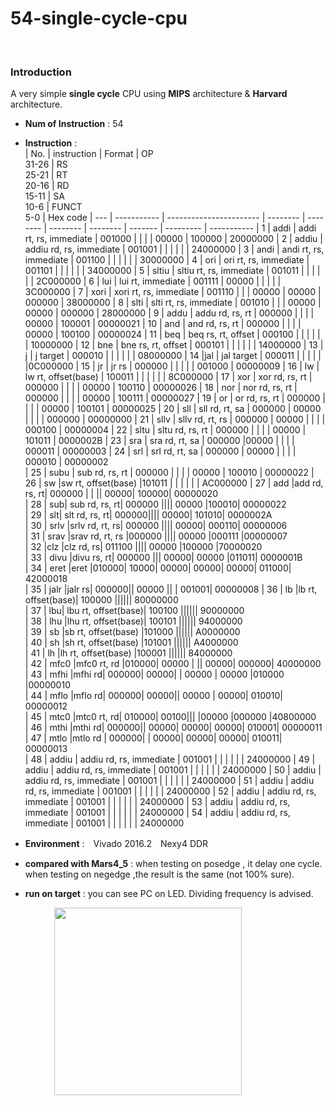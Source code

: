 # 54-single-cycle-cpu

<br>

### Introduction
A very simple <b>single cycle</b> CPU using <b>MIPS</b> architecture & <b>Harvard</b> architecture.

* <b>Num of Instruction</b> : 54
* **Instruction** :  
  | No. | instruction | Format                  | OP <br>31-26 | RS<br> 25-21 | RT<br> 20-16 | RD<br> 15-11 | SA<br> 10-6 | FUNCT<br> 5-0	| Hex code
  | --- | ----------- | ----------------------- | -------- | -------- | -------- | -------- | ------- | --------- | -----------
  | 1   | addi        | addi rt, rs, immediate  |  001000  |          |          |          |  00000  |  100000   | 20000000
  | 2   | addiu       | addiu rd, rs, immediate |  001001  |          |          |          |         |           | 24000000
  | 3   | andi        | andi rt, rs, immediate  |  001100  |          |          |          |         |           | 30000000
  | 4   | ori		      | ori rt, rs, immediate	  |  001101  |          |          |          |         |           | 34000000
  | 5   | sltiu		    | sltiu rt, rs, immediate	|  001011  |          |          |          |         |           | 2C000000
  | 6   | lui		      | lui rt, immediate	      |  001111  |  00000   |          |          |         |           | 3C000000
  | 7   | xori        | xori rt, rs, immediate  |  001110  |          |          |   00000  |  00000  |   000000  | 38000000
  | 8   | slti        | slti rt, rs, immediate  |  001010  |          |          |   00000  |  00000  |   000000  | 28000000
  | 9   | addu	      | addu rd, rs, rt |  000000  |          |          |          |    00000     |    100001       | 00000021
  | 10  | and	     | and rd, rs, rt |  000000  |          |          |          |    00000 |  100100    | 00000024
  | 11  | beq		     | beq rs, rt, offset |  000100  |          |          |          |         |           | 10000000 
  | 12   | bne			  | bne rs, rt, offset |  000101  |          |          |          |         |           | 14000000
  | 13   | j			   | j target |  000010  |          |          |          |         |           | 08000000
  | 14   |jal		     | jal target |  000011  |          |          |          |         |           |0C000000
  | 15   | jr							     | jr rs	 |  000000  |          |          |          |         |      001000     | 00000009 
   | 16   | lw		     | lw rt, offset(base) |  100011  |          |          |          |         |           | 8C000000
  | 17   | xor		   | xor rd, rs, rt |  000000  |          |          |          |  00000   |  100110   | 00000026
  | 18   | nor		    | nor rd, rs, rt |  000000  |          |          |          |  00000  |  100111    | 00000027
  | 19   | or			    | or rd, rs, rt |  000000  |          |          |          |   00000   |   100101  | 00000025 
  | 20   | sll		     | sll rd, rt, sa |  000000  |  00000   |          |          |         |  	000000   | 00000000
  | 21  | sllv		   | sllv rd, rt, rs | 000000  |     00000     |          |          |         |    000100    | 00000004
  | 22   | sltu		    | sltu rd, rs, rt |  000000  |          |          |          |  00000  |  101011    | 0000002B
   | 23   | sra			   | sra rd, rt, sa |  000000  |00000     |          |          |         |  000011   | 00000003
  | 24 | srl								    | srl rd, rt, sa |  000000  |  00000   |          |          |         |  000010  | 00000002   
  | 25   | subu		    | sub rd, rs, rt |  000000  |          |          |          |  00000   |  100010    | 00000022
  | 26   | sw	|sw rt, offset(base)	|101011	|					                 |          |          |         |           | AC000000 
  | 27   | add	|add rd, rs, rt|	000000	|	|	||	00000|	100000|	00000020               
  | 28  | sub|	sub rd, rs, rt|	000000	||||			00000	|100010|	00000022      
  | 29   | slt|	slt rd, rs, rt|	000000||||				00000|	101010|	0000002A       
   | 30   | srlv	|srlv rd, rt, rs|	000000	||||			00000|	000110|	00000006       
  | 31   | srav	|srav rd, rt, rs	|000000	||||			00000	|000111	|00000007       
  | 32   |clz	|clz rd, rs|	011100	||||			00000	|100000	|70000020     
  | 33   | divu	|divu rs, rt|	000000	|||		00000|	00000	|011011|	0000001B      
  | 34   | eret	|eret	|010000|	10000|	00000|	00000|	00000|	011000|	42000018  
  | 35   | jalr	|jalr rs|	000000||		00000	||	|	001001|	00000008
  | 36   | lb	|lb rt, offset(base)|	100000	||||||					80000000      
  | 37   | lbu|	lbu rt, offset(base)|	100100	||||||		90000000     
  | 38   | lhu	|lhu rt, offset(base)|	100101		||||||				94000000      
  | 39   | sb	|sb rt, offset(base)	|101000		||||||	A0000000      
  | 40   | sh	|sh rt, offset(base)	|101001		||||||	A4000000      
  | 41   | lh	|lh rt, offset(base)	|100001		||||||				84000000      
  | 42   | mfc0	|mfc0 rt, rd	|010000|	00000	|	||	00000|	000000|	40000000      
  | 43   | mfhi	|mfhi rd|	000000|	00000|	|	00000	|	00000	|010000	|00000010       
  | 44   | mflo	|mflo rd|	000000|	00000||	00000	|	00000|	010010|	00000012      
  | 45   | mtc0	|mtc0 rt, rd|	010000|	00100|||			|00000	|000000	|40800000      
  | 46   | mthi	|mthi rd|	000000||		00000|	00000|	00000|	010001|	00000011     
  | 47   | mtlo	|mtlo rd |	000000| |		00000|	00000|	00000|	010011|	00000013     
  | 48   | addiu       | addiu rd, rs, immediate |  001001  |          |          |          |         |           | 24000000
  | 49   | addiu       | addiu rd, rs, immediate |  001001  |          |          |          |         |           | 24000000
| 50   | addiu       | addiu rd, rs, immediate |  001001  |          |          |          |         |           | 24000000
   | 51   | addiu       | addiu rd, rs, immediate |  001001  |          |          |          |         |           | 24000000
  | 52   | addiu       | addiu rd, rs, immediate |  001001  |          |          |          |         |           | 24000000
  | 53   | addiu       | addiu rd, rs, immediate |  001001  |          |          |          |         |           | 24000000
  | 54   | addiu       | addiu rd, rs, immediate |  001001  |          |          |          |         |           | 24000000  
  
* **Environment** :　Vivado 2016.2　Nexy4 DDR
* **compared with Mars4_5** : when testing on posedge , it delay one cycle. when testing on negedge ,the result is the same (not 100% sure).
* **run on target** : you can see PC on LED. Dividing frequency is advised.

　　　　　<img src="https://user-images.githubusercontent.com/58033867/125728314-ae55d25a-e392-4d7a-b12c-45515f59da99.png" width="300" height="300">


